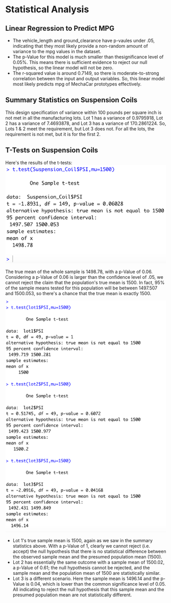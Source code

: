 # Statistical Analysis

## Linear Regression to Predict MPG
  - The vehicle_length and ground_clearance have p-vaules under .05, indicating that they most likely provide a non-random amount of variance to the mpg values in the dataset.
  - The p-Value for this model is much smaller than thesignificance level of 0.05%. This means there is sufficient evidence to reject our null hypothesis, so the linear model will not be zero.
  - The r-squared value is around 0.7149, so there is moderate-to-strong correlation between the input and output variables. So, this linear model most likely predicts mpg of MechaCar prototypes effectively.

## Summary Statistics on Suspension Coils
This design specification of variance within 100 pounds per square inch is not met in all the manufacturing lots. Lot 1 has a variance of 0.9795918, Lot 2 has a variance of 7.4693878, and Lot 3 has a variance of 170.2861224. So, Lots 1 & 2 meet the requirement, but Lot 3 does not. For all the lots, the requirement is not met, but it is for the first 2. 

## T-Tests on Suspension Coils
Here's the results of the t-tests:
![entire t-test](https://github.com/nyhandan/Challenge_15/blob/main/Challenge_15/Total%20T-test.png)

The true mean of the whole sample is 1498.78, with a p-Value of 0.06. Considering a p-Value of 0.06 is larger than the confidence level of .05, we cannot  reject the claim that the population's true mean is 1500. In fact, 95% of the sample means tested for this population will be between 1497.507 and 1500.053, so there's a chance that the true mean is exactly 1500.


![individual t-tests](https://github.com/nyhandan/Challenge_15/blob/main/Challenge_15/3%20t-tests.png)


- Lot 1's true sample mean is 1500, again as we saw in the summary statistics above. With a p-Value of 1, clearly we cannot reject    (i.e. accept) the null hypothesis that there is no statistical difference between the observed sample mean and the presumed population mean (1500).
- Lot 2 has essentially the same outcome with a sample mean of 1500.02, a p-Value of 0.61; the null hypothesis cannot be rejected, and the sample mean and the population mean of 1500 are statistically similar.
- Lot 3 is a different scenario. Here the sample mean is 1496.14 and the p-Value is 0.04, which is lower than the common significance level of 0.05. All indicating to reject the null hypothesis that this sample mean and the presumed population mean are not statistically different.
